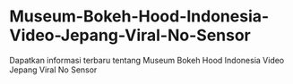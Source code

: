 # Museum-Bokeh-Hood-Indonesia-Video-Jepang-Viral-No-Sensor
Dapatkan informasi terbaru tentang Museum Bokeh Hood Indonesia Video Jepang Viral No Sensor
